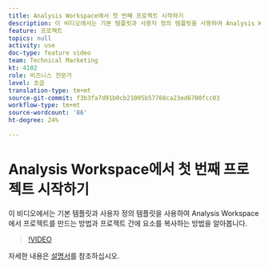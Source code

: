 ```yaml
---
title: Analysis Workspace에서 첫 번째 프로젝트 시작하기
description: 이 비디오에서는 기본 템플릿과 사용자 정의 템플릿을 사용하여 Analysis Workspace에서 프로젝트를 만드는 방법과 프로젝트 간에 요소를 복사하는 방법을 알아봅니다.
feature: 프로젝트
topics: null
activity: use
doc-type: feature video
team: Technical Marketing
kt: 4102
role: 비즈니스 전문가
level: 초급
translation-type: tm+mt
source-git-commit: f3b3fa7d91b0cb21005b57768ca23ed6700fcc03
workflow-type: tm+mt
source-wordcount: '86'
ht-degree: 24%

---
```



# Analysis Workspace에서 첫 번째 프로젝트 시작하기

이 비디오에서는 기본 템플릿과 사용자 정의 템플릿을 사용하여 Analysis Workspace에서 프로젝트를 만드는 방법과 프로젝트 간에 요소를 복사하는 방법을 알아봅니다.

>[!VIDEO](https://video.tv.adobe.com/v/30368/?quality=12)

자세한 내용은 [설명서](https://docs.adobe.com/content/help/en/analytics/analyze/analysis-workspace/build-workspace-project/freeform-overview.html)를 참조하십시오.
